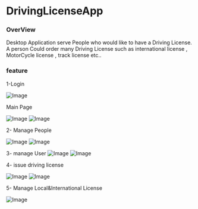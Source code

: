 # DrivingLicenseApp

### OverView
Desktop Application serve People who would like to have a Driving License. A person Could order many Driving License such as international license , MotorCycle license , track license etc..




### feature 

1-Login

![Image](https://github.com/user-attachments/assets/f1c7b4d6-a851-4cc0-ba86-55776dc7209f)


Main Page 

![Image](https://github.com/user-attachments/assets/89a93ea1-3d16-479a-8868-3c66365fd797)
![Image](https://github.com/user-attachments/assets/c9fa43cf-0f4e-470a-8f66-6f5217c177fd)



2- Manage People

![Image](https://github.com/user-attachments/assets/9fd2963a-cf1a-4ab9-ae13-21ba02956138)
![Image](https://github.com/user-attachments/assets/13bb20d6-dc3d-4073-889b-289c5949e107)

3- manage User 
![Image](https://github.com/user-attachments/assets/cca02f1e-79ff-43bd-ac41-a3695d20b0e1)
![Image](https://github.com/user-attachments/assets/74dd6d67-512a-49e6-9b44-b3a36d898201)

4- issue driving license 

![Image](https://github.com/user-attachments/assets/310ddf64-0635-4a14-b8e9-c2f6efe01146)
![Image](https://github.com/user-attachments/assets/b0e5e9e6-ed2c-40ec-a41c-6e1bb1d26a20)

5- Manage Local&International License 

![Image](https://github.com/user-attachments/assets/5cf30e83-09b4-4473-92dc-c9d394e11b59)
